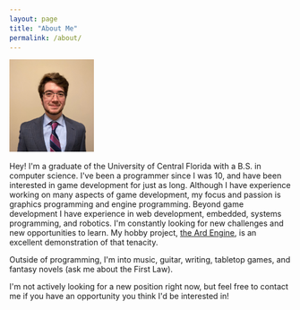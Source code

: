 ```yaml
---
layout: page
title: "About Me"
permalink: /about/
---
```


<img src="/assets/headshot.jpg" alt="Picture 1" width="30%">

Hey! I'm a graduate of the University of Central Florida with a B.S. in computer science. I've been a programmer since I was 10, and have been interested in game development for just as long. Although I have experience working on many aspects of game development, my focus and passion is graphics programming and engine programming. Beyond game development I have experience in web development, embedded, systems programming, and robotics. I'm constantly looking for new challenges and new opportunities to learn. My hobby project, [the Ard Engine](https://github.com/ReeCocho/ard-engine), is an excellent demonstration of that tenacity.

Outside of programming, I'm into music, guitar, writing, tabletop games, and fantasy novels (ask me about the First Law).

I'm not actively looking for a new position right now, but feel free to contact me if you have an opportunity you think I'd be interested in!
